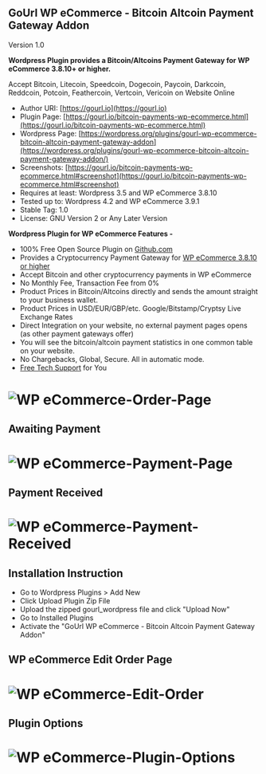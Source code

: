 
GoUrl WP eCommerce - Bitcoin Altcoin Payment Gateway Addon
-----------------------------------------------------------

Version 1.0


**Wordpress Plugin provides a Bitcoin/Altcoins Payment Gateway for WP eCommerce 3.8.10+ or higher.**

Accept Bitcoin, Litecoin, Speedcoin, Dogecoin, Paycoin, Darkcoin, Reddcoin, Potcoin, Feathercoin, Vertcoin, Vericoin on Website Online

* Author URI: [https://gourl.io](https://gourl.io)
* Plugin Page: [https://gourl.io/bitcoin-payments-wp-ecommerce.html](https://gourl.io/bitcoin-payments-wp-ecommerce.html)
* Wordpress Page: [https://wordpress.org/plugins/gourl-wp-ecommerce-bitcoin-altcoin-payment-gateway-addon](https://wordpress.org/plugins/gourl-wp-ecommerce-bitcoin-altcoin-payment-gateway-addon/)
* Screenshots: [https://gourl.io/bitcoin-payments-wp-ecommerce.html#screenshot](https://gourl.io/bitcoin-payments-wp-ecommerce.html#screenshot)
* Requires at least: Wordpress 3.5 and WP eCommerce 3.8.10
* Tested up to: Wordpress 4.2 and WP eCommerce 3.9.1 
* Stable Tag: 1.0
* License: GNU Version 2 or Any Later Version


**Wordpress Plugin for WP eCommerce Features -**

* 100% Free Open Source Plugin on [Github.com](https://github.com/cryptoapi/Bitcoin-Payments-WP-eCommerce)
* Provides a Cryptocurrency Payment Gateway for [WP eCommerce 3.8.10 or higher](https://wordpress.org/plugins/wp-e-commerce)
* Accept Bitcoin and other cryptocurrency payments in WP eCommerce
* No Monthly Fee, Transaction Fee from 0%
* Product Prices in Bitcoin/Altcoins directly and sends the amount straight to your business wallet.
* Product Prices in USD/EUR/GBP/etc. Google/Bitstamp/Cryptsy Live Exchange Rates
* Direct Integration on your website, no external payment pages opens (as other payment gateways offer)
* You will see the bitcoin/altcoin payment statistics in one common table on your website. 
* No Chargebacks, Global, Secure. All in automatic mode.
* [Free Tech Support](https://gourl.io/view/contact/Contact_Us.html) for You


# ![WP eCommerce-Order-Page](https://gourl.io/images/wp-ecommerce/screenshot-2.png)


Awaiting Payment
----------------
# ![WP eCommerce-Payment-Page](https://gourl.io/images/wp-ecommerce/screenshot-3.png)


Payment Received
----------------
# ![WP eCommerce-Payment-Received](https://gourl.io/images/wp-ecommerce/screenshot-4.png)


Installation Instruction
----------------
* Go to Wordpress Plugins > Add New
* Click Upload Plugin Zip File
* Upload the zipped gourl_wordpress file and click "Upload Now"
* Go to Installed Plugins
* Activate the "GoUrl WP eCommerce - Bitcoin Altcoin Payment Gateway Addon"

  
  
  
WP eCommerce Edit Order Page
----------------
   
# ![WP eCommerce-Edit-Order](https://gourl.io/images/wp-ecommerce/screenshot-5.png)



Plugin Options
----------------

  
# ![WP eCommerce-Plugin-Options](https://gourl.io/images/wp-ecommerce/screenshot-1.png)
      
 